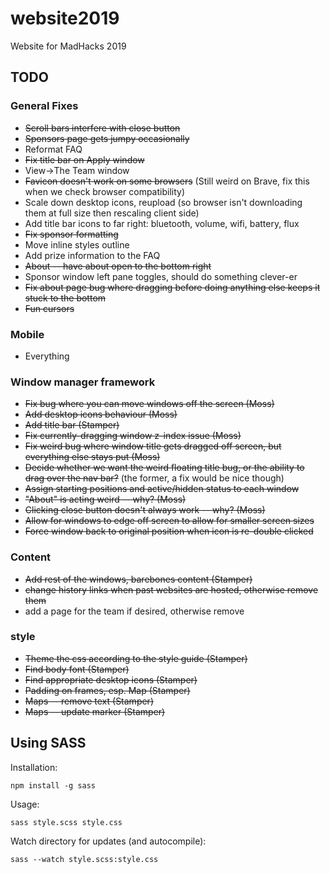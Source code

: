 # website2019
Website for MadHacks 2019

## TODO

### General Fixes
* ~~Scroll bars interfere with close button~~
* ~~Sponsors page gets jumpy occasionally~~
* Reformat FAQ
* ~~Fix title bar on Apply window~~
* View->The Team window
* ~~Favicon doesn't work on some browsers~~ (Still weird on Brave, fix this when we check browser compatibility)
* Scale down desktop icons, reupload (so browser isn't downloading them at full size then rescaling client side)
* Add title bar icons to far right: bluetooth, volume, wifi, battery, flux
* ~~Fix sponsor formatting~~
* Move inline styles outline
* Add prize information to the FAQ
* ~~About -- have about open to the bottom right~~
* Sponsor window left pane toggles, should do something clever-er
* ~~Fix about page bug where dragging before doing anything else keeps it stuck to the bottom~~
* ~~Fun cursors~~

### Mobile
* Everything

### Window manager framework
* ~~Fix bug where you can move windows off the screen (Moss)~~
* ~~Add desktop icons behaviour (Moss)~~
* ~~Add title bar (Stamper)~~
* ~~Fix currently-dragging window z-index issue (Moss)~~
* ~~Fix weird bug where window title gets dragged off screen, but everything else stays put (Moss)~~
* ~~Decide whether we want the weird floating title bug, or the ability to drag over the nav bar?~~ (the former, a fix would be nice though)
* ~~Assign starting positions and active/hidden status to each window~~
* ~~"About" is acting weird -- why? (Moss)~~
* ~~Clicking close button doesn't always work -- why? (Moss)~~
* ~~Allow for windows to edge off screen to allow for smaller screen sizes~~
* ~~Force window back to original position when icon is re-double clicked~~

### Content
* ~~Add rest of the windows, barebones content (Stamper)~~
* ~~change history links when past websites are hosted, otherwise remove them~~
* add a page for the team if desired, otherwise remove

### style
* ~~Theme the css according to the style guide (Stamper)~~
* ~~Find body font (Stamper)~~
* ~~Find appropriate desktop icons (Stamper)~~
* ~~Padding on frames, esp. Map (Stamper)~~
* ~~Maps -- remove text (Stamper)~~
* ~~Maps -- update marker (Stamper)~~

## Using SASS
Installation:
```
npm install -g sass
```

Usage:
```
sass style.scss style.css
```

Watch directory for updates (and autocompile):
```
sass --watch style.scss:style.css
```
